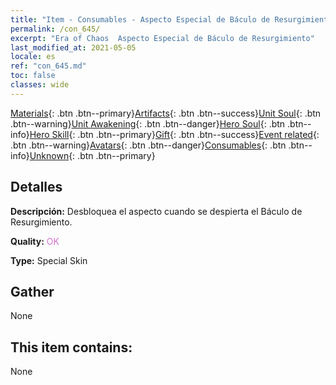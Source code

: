 ```yaml
---
title: "Item - Consumables - Aspecto Especial de Báculo de Resurgimiento"
permalink: /con_645/
excerpt: "Era of Chaos  Aspecto Especial de Báculo de Resurgimiento"
last_modified_at: 2021-05-05
locale: es
ref: "con_645.md"
toc: false
classes: wide
---
```

 [Materials](/ItemsES/){: .btn .btn--primary}[Artifacts](/ItemsES/Artifacts/){: .btn .btn--success}[Unit Soul](/ItemsES/UnitSoul/){: .btn .btn--warning}[Unit Awakening](/ItemsES/UnitAwakening/){: .btn .btn--danger}[Hero Soul](/ItemsES/HeroSoul/){: .btn .btn--info}[Hero Skill](/ItemsES/HeroSkill/){: .btn .btn--primary}[Gift](/ItemsES/Gift/){: .btn .btn--success}[Event related](/ItemsES/Events/){: .btn .btn--warning}[Avatars](/ItemsES/Avatars/){: .btn .btn--danger}[Consumables](/ItemsES/Consumables/){: .btn .btn--info}[Unknown](/ItemsES/Unknown/){: .btn .btn--primary}

## Detalles
 **Descripción:** Desbloquea el aspecto cuando se despierta el Báculo de Resurgimiento.

 **Quality:** <span style="color: #DA70D6">OK</span>

 **Type:** Special Skin

## Gather

  None

## This item contains:

  None


